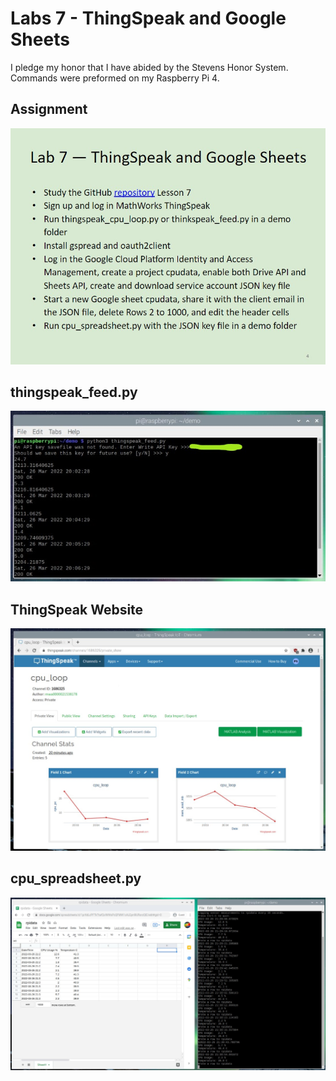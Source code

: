 # Labs 7 - ThingSpeak and Google Sheets
I pledge my honor that I have abided by the Stevens Honor System.
Commands were preformed on my Raspberry Pi 4.

## Assignment
![](Images/Assignment.jpg)

## thingspeak_feed.py
![](Images/thingspeak_feed.py.jpg)

## ThingSpeak Website
![](Images/thingspeakpic.jpg)

## cpu_spreadsheet.py
![](Images/rpidata.jpg)
